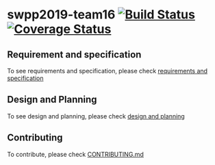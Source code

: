 # swpp2019-team16 [![Build Status](https://travis-ci.com/swsnu/swpp2019-team16.svg?branch=master)](https://travis-ci.com/swsnu/swpp2019-team16) [![Coverage Status](https://coveralls.io/repos/github/swsnu/swpp2019-team16/badge.svg?branch=master)](https://coveralls.io/github/swsnu/swpp2019-team16?branch=master)

## Requirement and specification

To see requirements and specification, please check [requirements and specification](https://github.com/swsnu/swpp2019-team16/wiki/Project-Abstract)

## Design and Planning

To see design and planning, please check [design and planning](https://github.com/swsnu/swpp2019-team16/wiki/Design-and-Planning)



## Contributing

To contribute, please check [CONTRIBUTING.md](./CONTRIBUTING.md)





